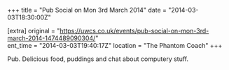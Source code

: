 +++
title = "Pub Social on Mon 3rd March 2014"
date = "2014-03-03T18:30:00Z"

[extra]
original = "https://uwcs.co.uk/events/pub-social-on-mon-3rd-march-2014-1474489090304/"    
ent_time = "2014-03-03T19:40:17Z"
location = "The Phantom Coach"
+++

Pub. Delicious food, puddings and chat about computery stuff.

